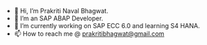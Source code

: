 - 👋 Hi, I’m Prakriti Naval Bhagwat.
- 👀 I’m an SAP ABAP Developer.
- 🌱 I’m currently working on SAP ECC 6.0 and learning S4 HANA.
- 📫 How to reach me @ prakritibhagwat@gmail.com

<!---
prakriti321/prakriti321 is a ✨ special ✨ repository because its `README.md` (this file) appears on your GitHub profile.
You can click the Preview link to take a look at your changes.
--->
